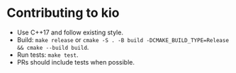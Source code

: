 # Contributing to kio

- Use C++17 and follow existing style.
- Build: `make release` or `cmake -S . -B build -DCMAKE_BUILD_TYPE=Release && cmake --build build`.
- Run tests: `make test`.
- PRs should include tests when possible.
